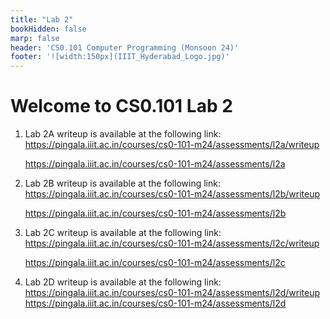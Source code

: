 ```yaml
---
title: "Lab 2"
bookHidden: false
marp: false
header: 'CS0.101 Computer Programming (Monsoon 24)'
footer: '![width:150px](IIIT_Hyderabad_Logo.jpg)'
---
```


# Welcome to CS0.101 Lab 2

1. Lab 2A writeup is available at the following link: 
    https://pingala.iiit.ac.in/courses/cs0-101-m24/assessments/l2a/writeup

    https://pingala.iiit.ac.in/courses/cs0-101-m24/assessments/l2a

2. Lab 2B writeup is available at the following link: 
    https://pingala.iiit.ac.in/courses/cs0-101-m24/assessments/l2b/writeup

    https://pingala.iiit.ac.in/courses/cs0-101-m24/assessments/l2b

3. Lab 2C writeup is available at the following link:
    https://pingala.iiit.ac.in/courses/cs0-101-m24/assessments/l2c/writeup

    https://pingala.iiit.ac.in/courses/cs0-101-m24/assessments/l2c

3. Lab 2D writeup is available at the following link:
    https://pingala.iiit.ac.in/courses/cs0-101-m24/assessments/l2d/writeup
    https://pingala.iiit.ac.in/courses/cs0-101-m24/assessments/l2d

<!-- https://cpro-iiit.github.io/docs/course_material/labs/2/lab2.pdf -->
